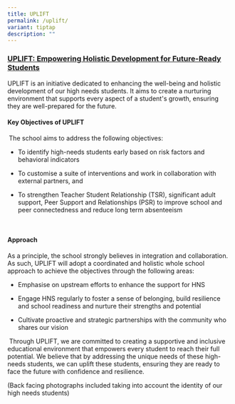 ```yaml
---
title: UPLIFT
permalink: /uplift/
variant: tiptap
description: ""
---
```

<h3><strong><u>UPLIFT: Empowering Holistic Development for Future-Ready Students</u></strong></h3>
<p>UPLIFT is an initiative dedicated to enhancing the well-being and holistic
development of our high needs students. It aims to create a nurturing environment
that supports every aspect of a student's growth, ensuring they are well-prepared
for the future.</p>
<p></p>
<h4><strong>Key Objectives of UPLIFT</strong></h4>
<p><strong>&nbsp;</strong>The school aims to address the following objectives:</p>
<ul data-tight="true" class="tight">
<li>
<p>To identify high-needs students early based on risk factors and behavioral
indicators</p>
</li>
<li>
<p>To customise a suite of interventions and work in collaboration with external
partners, and</p>
</li>
<li>
<p>To strengthen Teacher Student Relationship (TSR), significant adult support,
Peer Support and Relationships (PSR) to improve school and peer connectedness
and reduce long term absenteeism</p>
</li>
</ul>
<p> </p>
<h4><strong>Approach</strong></h4>
<p>As a principle, the school strongly believes in integration and collaboration.
As such, UPLIFT will adopt a coordinated and holistic whole school approach
to achieve the objectives through the following areas:</p>
<ul data-tight="true" class="tight">
<li>
<p>Emphasise on upstream efforts to enhance the support for HNS</p>
</li>
<li>
<p>Engage HNS regularly to foster a sense of belonging, build resilience
and school readiness and nurture their strengths and potential</p>
</li>
<li>
<p>Cultivate proactive and strategic partnerships with the community who
shares our vision</p>
</li>
</ul>
<p>&nbsp;Through UPLIFT, we are committed to creating a supportive and inclusive
educational environment that empowers every student to reach their full
potential. We believe that by addressing the unique needs of these high-needs
students, we can uplift these students, ensuring they are ready to face
the future with confidence and resilience.</p>
<p>(Back facing photographs included taking into account the identity of
our high needs students)</p>
<p></p>
<p></p>